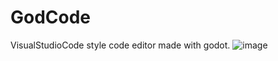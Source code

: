 # GodCode
VisualStudioCode style code editor made with godot.
![image](https://user-images.githubusercontent.com/38570988/126596963-d4f3b778-b3da-4886-924a-864b075a3d85.png)
